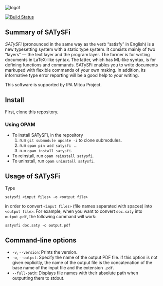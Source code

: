 ![logo1](https://raw.githubusercontent.com/wiki/gfngfn/SATySFi/img/satysfi-logo.png)

[![Build Status](https://travis-ci.org/gfngfn/SATySFi.svg?branch=master)](https://travis-ci.org/gfngfn/SATySFi)

## Summary of SATySFi

*SATySFi* (pronounced in the same way as the verb “satisfy” in English) is a new typesetting system with a static type system. It consists mainly of two “layers” ― the text layer and the program layer. The former is for writing documents in LaTeX-like syntax. The latter, which has ML-like syntax, is for defining functions and commands. SATySFi enables you to write documents markuped with flexible commands of your own making. In addition, its informative type error reporting will be a good help to your writing.

This software is supported by IPA Mitou Project.

## Install

First, clone this repository.

### Using OPAM

* To install SATySFi, in the repository
  1. run `git submodule update -i` to clone submodules.
  2. run `opam pin add satysfi .`.
  3. run `opam install satysfi`.
* To reinstall, run `opam reinstall satysfi`.
* To uninstall, run `opam uninstall satysfi`.

<!--
### Manual build of SATySFi

1. Install ocamlbuild, ocamlfind, and Menhir.
2. In repository, run `make`.
3. `macrodown` should then be available under the diretory.
4. Run `make install` to install `satysfi` as `/usr/local/bin/satysfi`.
5. Run `make install-lib` to create a symbolic link for the library.

You can modify the directory for the installation by specifying `PREFIX` like `sudo make install PREFIX=/usr/bin`. the symbolic link for the SATySFi library will be created as `/usr/local/lib-satysfi -> DIR/lib-satysfi` where `DIR` is the top directory of the repository.
-->

<!--
### Download release from GitHub

See [release page](https://github.com/gfngfn/Macrodown/releases)
-->

## Usage of SATySFi

Type

    satysfi <input files> -o <output file>

in order to convert `<input files>` (file names separated with spaces) into `<output file>`. For example, when you want to convert `doc.saty` into `output.pdf`, the following command will work:

    satysfi doc.saty -o output.pdf

## Command-line options

* `-v`, `--version`: Prints the version.
* `-o`, `--output`: Specify the name of the output PDF file. if this option is not given explicitly, the name of the output file is the concatenation of the base name of the input file and the extension `.pdf`.
* `--full-path`: Displays file names with their absolute path when outputting them to stdout.
